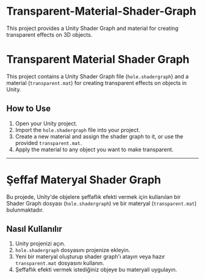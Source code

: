 # Transparent-Material-Shader-Graph
This project provides a Unity Shader Graph and material for creating transparent effects on 3D objects.

# Transparent Material Shader Graph

This project contains a Unity Shader Graph file (`hole.shadergraph`) and a material (`transparent.mat`) for creating transparent effects on objects in Unity.

## How to Use
1. Open your Unity project.
2. Import the `hole.shadergraph` file into your project.
3. Create a new material and assign the shader graph to it, or use the provided `transparent.mat`.
4. Apply the material to any object you want to make transparent.

---


# Şeffaf Materyal Shader Graph

Bu projede, Unity'de objelere şeffaflık efekti vermek için kullanılan bir Shader Graph dosyası (`hole.shadergraph`) ve bir materyal (`transparent.mat`) bulunmaktadır.

## Nasıl Kullanılır
1. Unity projenizi açın.
2. `hole.shadergraph` dosyasını projenize ekleyin.
3. Yeni bir materyal oluşturup shader graph'ı atayın veya hazır `transparent.mat` dosyasını kullanın.
4. Şeffaflık efekti vermek istediğiniz objeye bu materyali uygulayın.

